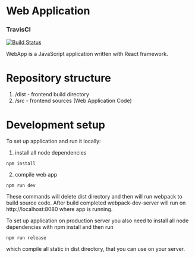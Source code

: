 # Web Application

### TravisCI
[![Build Status](https://travis-ci.org/caesai/WebApp.svg?branch=master)](https://github.com/caesai/WebApp/)

WebApp is a JavaScript application written with React framework.

# Repository structure
1. /dist - frontend build directory
2. /src - frontend sources (Web Application Code)

# Development setup
To set up application and run it locally:

1. install all node dependencies
```
npm install
```
2. compile web app
```
npm run dev
```
These commands will delete dist directory and then will run webpack to build source code. After build completed webpack-dev-server will run on http://localhost:8080 where app is running.

To set up application on production server you also need to install all node dependencies with npm install and then run
```
npm run release
```
which compile all static in dist directory, that you can use on your server.

